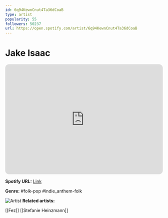 ```yaml
---
id: 6q94KewnCnut4Ta36dCoaB
type: artist
popularity: 55
followers: 50237
url: https://open.spotify.com/artist/6q94KewnCnut4Ta36dCoaB
---
```

# Jake Isaac

<iframe style="border-radius:12px" src="https://open.spotify.com/embed/artist/6q94KewnCnut4Ta36dCoaB" width="100%" height="352" frameBorder="0" allowfullscreen="" allow="autoplay; clipboard-write; encrypted-media; fullscreen; picture-in-picture" loading="lazy"></iframe>

**Spotify URL:** [Link](https://open.spotify.com/artist/6q94KewnCnut4Ta36dCoaB)

**Genre:**  #folk-pop #indie_anthem-folk

![Artist](https://i.scdn.co/image/ab6761610000e5eb7c70de9caaf142b86e97ceca)
**Related artists:**

[[Fez]]
[[Stefanie Heinzmann]]
